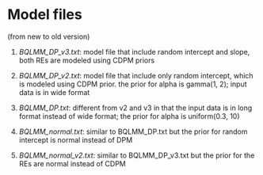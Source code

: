 Model files
================
(from new to old version)

1. *BQLMM_DP_v3.txt*: model file that include random intercept and slope, both REs are modeled using CDPM priors

2. *BQLMM_DP_v2.txt*: model file that include only random intercept, which is modeled using CDPM prior. the prior for alpha is gamma(1, 2); input data is in wide format

3. *BQLMM_DP.txt*: different from v2 and v3 in that the input data is in long format instead of wide format; the prior for alpha is uniform(0.3, 10)

4. *BQLMM_normal.txt*: similar to BQLMM_DP.txt but the prior for random intercept is normal instead of DPM

5. *BQLMM_normal_v2.txt*: similar to BQLMM_DP_v3.txt but the prior for the REs are normal instead of CDPM

